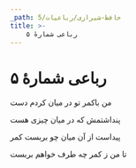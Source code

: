 ```yaml
---
_path: حافظ-شیرازی/رباعیات/5
title: >-
    رباعی شمارهٔ ۵
---
```

# رباعی شمارهٔ ۵

<div class="b" id="bn1"><div class="m1"><p>من باکمر تو در میان کردم دست</p></div>
<div class="m2"><p>پنداشتمش که در میان چیزی هست</p></div></div>
<div class="b" id="bn2"><div class="m1"><p>پیداست از آن میان چو بربست کمر</p></div>
<div class="m2"><p>تا من ز کمر چه طرف خواهم بربست</p></div></div>
